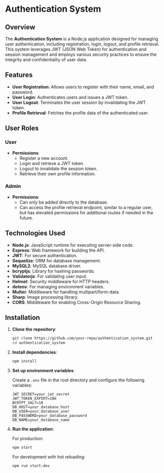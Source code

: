 # Authentication System

## Overview

The **Authentication System** is a Node.js application designed for managing user authentication, including registration, login, logout, and profile retrieval. This system leverages JWT (JSON Web Token) for authentication and session management and employs various security practices to ensure the integrity and confidentiality of user data.

## Features

- **User Registration**: Allows users to register with their name, email, and password.
- **User Login**: Authenticates users and issues a JWT token.
- **User Logout**: Terminates the user session by invalidating the JWT token.
- **Profile Retrieval**: Fetches the profile data of the authenticated user.

## User Roles

### User

- **Permissions**:
  - Register a new account.
  - Login and retrieve a JWT token.
  - Logout to invalidate the session token.
  - Retrieve their own profile information.
  
### Admin

- **Permissions**:
  - Can only be added directly to the database.
  - Can access the profile retrieval endpoint, similar to a regular user, but has elevated permissions for additional routes if needed in the future.

## Technologies Used

- **Node.js**: JavaScript runtime for executing server-side code.
- **Express**: Web framework for building the API.
- **JWT**: For secure authentication.
- **Sequelize**: ORM for database management.
- **MySQL2**: MySQL database driver.
- **bcryptjs**: Library for hashing passwords.
- **Validatorjs**: For validating user input.
- **Helmet**: Security middleware for HTTP headers.
- **dotenv**: For managing environment variables.
- **Multer**: Middleware for handling multipart/form-data.
- **Sharp**: Image processing library.
- **CORS**: Middleware for enabling Cross-Origin Resource Sharing.

## Installation

1. **Clone the repository**:

    ```bash
    git clone https://github.com/your-repo/authentication_system.git
    cd authentication_system
    ```

2. **Install dependencies**:

    ```bash
    npm install
    ```

3. **Set up environment variables**:

    Create a `.env` file in the root directory and configure the following variables:

    ```
    JWT_SECRET=your_jwt_secret
    JWT_TOKEN_EXPIRY=10m
    BCRYPT_SALT=10
    DB_HOST=your_database_host
    DB_USER=your_database_user
    DB_PASSWORD=your_database_password
    DB_NAME=your_database_name
    ```

4. **Run the application**:

    For production:
    ```bash
    npm start
    ```

    For development with hot reloading:
    ```bash
    npm run start:dev
    ```